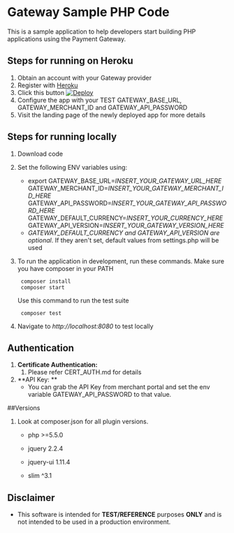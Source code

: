 # Gateway Sample PHP Code
This is a sample application to help developers start building PHP applications using the Payment Gateway.

## Steps for running on Heroku
1. Obtain an account with your Gateway provider
1. Register with [Heroku](https://www.heroku.com)
1. Click this button [![Deploy](https://www.herokucdn.com/deploy/button.svg)](https://heroku.com/deploy)
1. Configure the app with your TEST GATEWAY_BASE_URL, GATEWAY_MERCHANT_ID and GATEWAY_API_PASSWORD
1. Visit the landing page of the newly deployed app for more details

## Steps for running locally
1. Download code
2. Set the following ENV variables using:
    - export GATEWAY_BASE_URL=*INSERT_YOUR_GATEWAY_URL_HERE* GATEWAY_MERCHANT_ID=*INSERT_YOUR_GATEWAY_MERCHANT_ID_HERE* GATEWAY_API_PASSWORD=*INSERT_YOUR_GATEWAY_API_PASSWORD_HERE* GATEWAY_DEFAULT_CURRENCY=*INSERT_YOUR_CURRENCY_HERE* GATEWAY_API_VERSION=*INSERT_YOUR_GATEWAY_VERSION_HERE*
    - *GATEWAY_DEFAULT_CURRENCY and GATEWAY_API_VERSION are optional*. If they aren't set, default values from settings.php will be used
3. To run the application in development, run these commands. Make sure you have composer in your PATH

    	composer install
    	composer start

    Use this command to run the test suite

    	composer test
4.  Navigate to *http://localhost:8080* to test locally

## Authentication
1.  **Certificate Authentication:**
    1. Please refer CERT_AUTH.md for details
2.  **API Key: **
    - You can grab the API Key from merchant portal and set the env variable GATEWAY_API_PASSWORD to that value.     

##Versions
    
1. Look at  composer.json for all plugin versions. 
        
    - php >=5.5.0
  
    - jquery 2.2.4
        
    - jquery-ui 1.11.4
        
    - slim ^3.1
              
        

## Disclaimer
* This software is intended for **TEST/REFERENCE** purposes **ONLY** and is not intended to be used in a production environment.